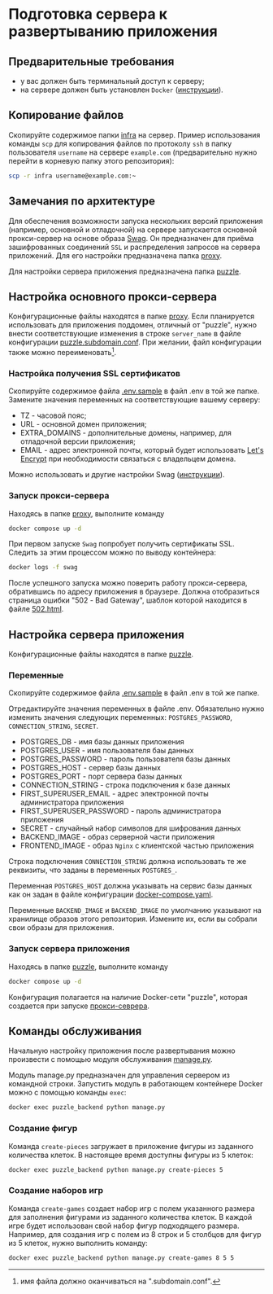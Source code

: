 # Подготовка сервера к развертыванию приложения
## Предварительные требования
- у вас должен быть терминальный доступ к серверу;
- на сервере должен быть установлен `Docker` ([инструкции](https://docs.docker.com/engine/install/)).

## Копирование файлов
Скопируйте содержимое папки [infra](../infra/) на сервер. Пример использования команды `scp` для копирования файлов по протоколу `ssh` в папку пользователя `username` на сервере `example.com` (предварительно нужно перейти в корневую папку этого репозитория):
```bash
scp -r infra username@example.com:~
```

## Замечания по архитектуре

Для обеспечения возможности запуска нескольких версий приложения (например, основной и отладочной) на сервере запускается основной прокси-сервер на основе образа [Swag](https://github.com/linuxserver/docker-swag). Он предназначен для приёма зашифрованных соединений `SSL` и распределения запросов на сервера приложений. Для его настройки предназначена папка [proxy](./proxy/).

Для настройки сервера приложения предназначена папка [puzzle](./puzzle/).


## Настройка основного прокси-сервера

Конфигурационные файлы находятся в папке [proxy](./proxy/).
Если планируется использовать для приложения поддомен, отличный от "puzzle", нужно внести соответствующие изменения в строке `server_name` в файле конфигурации [puzzle.subdomain.conf](proxy/proxy-confs/puzzle.subdomain.conf). При желании, файл конфигурации также можно переименовать[^1].

[^1]: имя файла должно оканчиваться на ".subdomain.conf".

### Настройка получения SSL сертификатов
Скопируйте содержимое файла [.env.sample](proxy/.env.sample) в файл .env в той же папке. Замените значения переменных на соответствующие вашему серверу:
- TZ - часовой пояс;
- URL - основной домен приложения;
- EXTRA_DOMAINS - дополнительные домены, например, для отладочной версии приложения;
- EMAIL - адрес электронной почты, который будет использовать [Let's Encrypt](https://letsencrypt.org/) при необходимости связаться с владельцем домена.

Можно использовать и другие настройки Swag ([инструкции](https://github.com/linuxserver/docker-swag?tab=readme-ov-file#parameters)).

### Запуск прокси-сервера
Находясь в папке [proxy](./proxy/), выполните команду 
```bash
docker compose up -d
```
При первом запуске `Swag` попробует получить сертификаты SSL. Следить за этим процессом можно по выводу контейнера:
```bash
docker logs -f swag
```
После успешного запуска можно поверить работу прокси-сервера, обратившись по адресу приложения в браузере. Должна отобразиться страница ошибки "502 - Bad Gateway", шаблон которой находится в файле [502.html](proxy/static/502.html).

## Настройка сервера приложения

Конфигурационные файлы находятся в папке [puzzle](./puzzle/).

### Переменные
Скопируйте содержимое файла [.env.sample](puzzle/.env.sample) в файл .env в той же папке.

Отредактируйте значения переменных в файле .env. Обязательно нужно изменить значения следующих переменных: `POSTGRES_PASSWORD`, `CONNECTION_STRING`, `SECRET`.

- POSTGRES_DB - имя базы данных приложения
- POSTGRES_USER - имя пользователя баы данных
- POSTGRES_PASSWORD - пароль пользователя базы данных
- POSTGRES_HOST - сервер базы данных
- POSTGRES_PORT - порт сервера базы данных
- CONNECTION_STRING - строка подключения к базе данных
- FIRST_SUPERUSER_EMAIL - адрес электронной почты администратора приложения
- FIRST_SUPERUSER_PASSWORD - пароль администратора приложения
- SECRET - случайный набор символов для шифрования данных
- BACKEND_IMAGE - образ серверной части приложения
- FRONTEND_IMAGE - образ `Nginx` с клиентской частью приложения

Строка подключения `CONNECTION_STRING` должна использовать те же реквизиты, что заданы в переменных `POSTGRES_`.

Переменная `POSTGRES_HOST` должна указывать на сервис базы данных как он задан в файле конфигурации [docker-compose.yaml](puzzle/docker-compose.yaml).

Переменные `BACKEND_IMAGE` и `BACKEND_IMAGE` по умолчанию указывают на хранилище образов этого репозитория. Измените их, если вы собрали свои образы для приложения.

### Запуск сервера приложения
Находясь в папке [puzzle](./puzzle/), выполните команду 
```bash
docker compose up -d
```

Конфигурация полагается на наличие Docker-сети "puzzle", которая создается при запуске [прокси-севрера](#настройка-основного-прокси-сервера).

## Команды обслуживания

Начальную настройку приложения после развертывания можно произвести с помощью модуля обслуживания [manage.py](../backend/manage.py).

Модуль manage.py предназначен для управления сервером из командной строки. Запустить модуль в работающем контейнере Docker можно с помощью команды `exec`:
```bash
docker exec puzzle_backend python manage.py
```

### Создание фигур

Команда `create-pieces` загружает в приложение фигуры из заданного количества клеток. В настоящее время доступны фигуры из 5 клеток:
```bash
docker exec puzzle_backend python manage.py create-pieces 5
```

### Создание наборов игр

Команда `create-games` создает набор игр с полем указанного размера для заполнения фигурами из заданного количества клеток. В каждой игре будет использован свой набор фигур подходящего размера.
Например, для создания игр с полем из 8 строк и 5 столбцов для фигур из 5 клеток, нужно выполнить команду:
```bash
docker exec puzzle_backend python manage.py create-games 8 5 5
```
